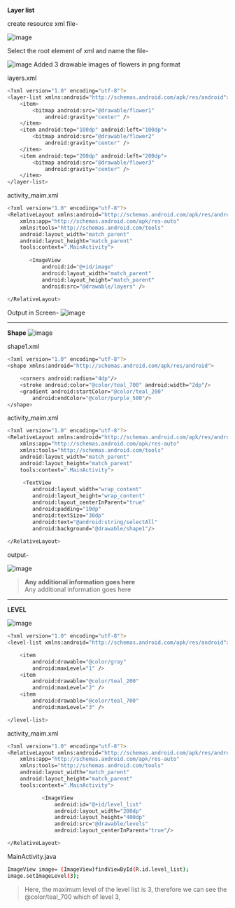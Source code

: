 **Layer list**

create resource xml file-

![image](https://user-images.githubusercontent.com/70523057/134816211-bb12e446-553e-48e3-832f-5d820054ff4e.png)


Select the root element of xml and name the file-

![image](https://user-images.githubusercontent.com/70523057/134816287-9fc0490e-2a8b-473b-94ef-a64b43b08b78.png)
Added 3 drawable images of flowers in png format


layers.xml
```bash
<?xml version="1.0" encoding="utf-8"?>
<layer-list xmlns:android="http://schemas.android.com/apk/res/android">
    <item>
        <bitmap android:src="@drawable/flower1"
            android:gravity="center" />
    </item>
    <item android:top="100dp" android:left="100dp">
        <bitmap android:src="@drawable/flower2"
            android:gravity="center" />
    </item>
    <item android:top="200dp" android:left="200dp">
        <bitmap android:src="@drawable/flower3"
            android:gravity="center" />
    </item>
</layer-list>
```

activity_maim.xml
```bash
<?xml version="1.0" encoding="utf-8"?>
<RelativeLayout xmlns:android="http://schemas.android.com/apk/res/android"
    xmlns:app="http://schemas.android.com/apk/res-auto"
    xmlns:tools="http://schemas.android.com/tools"
    android:layout_width="match_parent"
    android:layout_height="match_parent"
    tools:context=".MainActivity">
   
       <ImageView
           android:id="@+id/image"
           android:layout_width="match_parent"
           android:layout_height="match_parent"
           android:src="@drawable/layers" />
  
</RelativeLayout>
```
Output in Screen-
![image](https://user-images.githubusercontent.com/70523057/134816702-ec6a38fd-ea17-4003-9cc6-190d072454a3.png)



--------------------------------------------------------------------------------------------------------------------------------------------
**Shape**
![image](https://user-images.githubusercontent.com/70523057/134817156-170bf398-fb8e-47d2-88fa-d9c908b2173e.png)

shape1.xml

```bash
<?xml version="1.0" encoding="utf-8"?>
<shape xmlns:android="http://schemas.android.com/apk/res/android">

    <corners android:radius="4dp"/>
    <stroke android:color="@color/teal_700" android:width="2dp"/>
    <gradient android:startColor="@color/teal_200"
        android:endColor="@color/purple_500"/>
</shape>
```

activity_maim.xml
```bash
<?xml version="1.0" encoding="utf-8"?>
<RelativeLayout xmlns:android="http://schemas.android.com/apk/res/android"
    xmlns:app="http://schemas.android.com/apk/res-auto"
    xmlns:tools="http://schemas.android.com/tools"
    android:layout_width="match_parent"
    android:layout_height="match_parent"
    tools:context=".MainActivity">
   
     <TextView
        android:layout_width="wrap_content"
        android:layout_height="wrap_content"
        android:layout_centerInParent="true"
        android:padding="10dp"
        android:textSize="30dp"
        android:text="@android:string/selectAll"
        android:background="@drawable/shape1"/>
      
</RelativeLayout>
```

output-

![image](https://user-images.githubusercontent.com/70523057/134817141-3e6bfb60-2561-4f3f-9ea4-1695fa3bb440.png)


> **Any additional information goes here** <br>
> Any additional information goes here



-----------------------------------
**LEVEL**

![image](https://user-images.githubusercontent.com/70523057/134896654-40d3eaca-bc9d-4bca-80a9-4077f9e8da74.png)
```bash
<?xml version="1.0" encoding="utf-8"?>
<level-list xmlns:android="http://schemas.android.com/apk/res/android">

    <item
        android:drawable="@color/gray"
        android:maxLevel="1" />
    <item
        android:drawable="@color/teal_200"
        android:maxLevel="2" />
    <item
        android:drawable="@color/teal_700"
        android:maxLevel="3" />

</level-list>
```

activity_maim.xml
```bash
<?xml version="1.0" encoding="utf-8"?>
<RelativeLayout xmlns:android="http://schemas.android.com/apk/res/android"
    xmlns:app="http://schemas.android.com/apk/res-auto"
    xmlns:tools="http://schemas.android.com/tools"
    android:layout_width="match_parent"
    android:layout_height="match_parent"
    tools:context=".MainActivity">

           <ImageView
               android:id="@+id/level_list"
               android:layout_width="200dp"
               android:layout_height="400dp"
               android:src="@drawable/levels"
               android:layout_centerInParent="true"/>

</RelativeLayout>
```

MainActivity.java
```bash
ImageView image= (ImageView)findViewById(R.id.level_list);
image.setImageLevel(3);
```
> Here, the maximum level of the level list is 3, therefore we can see the @color/teal_700 which of level 3,
